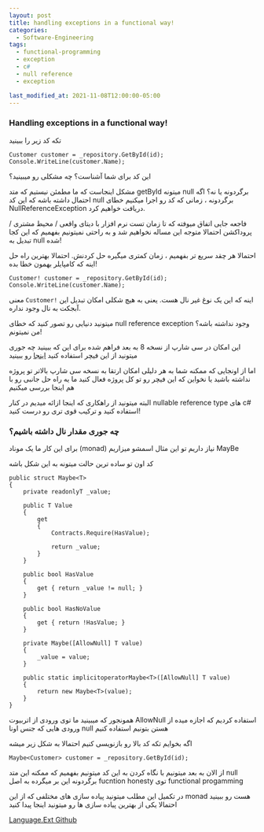```yaml
---
layout: post
title: handling exceptions in a functional way!
categories:
  - Software-Engineering
tags:
  - functional-programming 
  - exception
  - c#
  - null reference
  - exception

last_modified_at: 2021-11-08T12:00:00-05:00
---
```

### Handling exceptions in a functional way!

تکه کد زیر را ببینید

```
Customer customer = _repository.GetById(id);
Console.WriteLine(customer.Name);
```

این کد برای شما آشناست؟ چه مشکلی رو میبینید؟

مشکل اینجاست که ما مطمئن نیستیم که متد getById میتونه null برگردونه یا نه؟
اگه احتمال داشته باشه که این کد null برگردونه ، زمانی که کد رو اجرا میکنیم خطای NullReferenceException دریافت خواهیم کرد.

فاجعه جایی اتفاق میوفته که تا زمان تست نرم افزار با دیتای واقعی / محیط مشتری / پروداکشن احتمالا متوجه این مساله نخواهیم شد و  به راحتی نمیتونیم بفهمیم که این کجا تبدیل به null شده!

احتمالا هر چقد سریع تر بفهمیم ، زمان کمتری میگیره حل کردنش.
احتمالا بهترین راه حل اینه که کامپایلر بهمون خطا بده!

```
Customer! customer = _repository.GetById(id);
Console.WriteLine(customer.Name);
```

 معنی `Customer!` اینه که این یک  نوغ غیر نال هست.
 یعنی به هیچ شکلی امکان تبدیل این آبجکت به نال وجود نداره.

 میتونید دنیایی رو تصور کنید که خطای null reference exception وجود نداشته باشه؟ من نمیتونم!

این امکان در سی شارپ از نسخه 8 به بعد فراهم شده
برای این که ببینید چه جوری میتونید از این فیچر استفاده کنید [اینجا](https://docs.microsoft.com/en-us/dotnet/csharp/nullable-references) رو ببینید

اما از اونجایی که ممکنه شما به هر دلیلی امکان ارتقا به نسخه سی شارپ بالاتر تو پروژه نداشته باشید
یا نخواین که این فیچر رو تو کل پروژه فعال کنید ما یه راه حل جانبی رو با هم اینجا بررسی میکنیم

البته میتونید از راهکاری که اینجا ازائه میدیم در کنار nullable reference type های c# استفاده کنید و ترکیب قوی تری رو درست کنید!

### چه جوری مقدار نال داشته باشیم؟

برای این کار ما یک موناد (monad) نیاز داریم 
تو این مثال اسمشو میزاریم MayBe

کد اون تو ساده ترین حالت میتونه به این شکل باشه

```
public struct Maybe<T>
{
    private readonlyT _value;
 
    public T Value
    {
        get
        {
            Contracts.Require(HasValue);
 
            return _value;
        }
    }
 
    public bool HasValue
    {
        get { return _value != null; }
    }
 
    public bool HasNoValue
    {
        get { return !HasValue; }
    }
 
    private Maybe([AllowNull] T value)
    {
        _value = value;
    }
 
    public static implicitoperatorMaybe<T>([AllowNull] T value)
    {
        return new Maybe<T>(value);
    }
}
```

همونجور که میبینید ما توی ورودی از اتربیوت AllowNull استفاده کردیم که اجازه میده از ورودی هایی که جنس اونا null هستن بتونیم استفاده کنیم

اگه بخوایم تکه کد بالا رو بازنویسی کنیم احتمالا به شکل زیر میشه

```
Maybe<Customer> customer = _repository.GetById(id);
```

از الان به بعد میتونیم با نگاه کردن به این کد میتونیم بفهمیم که ممکنه این متد null برگردونه
این بر میگرده به اصل fucntion honesty توی functional progamming

در تکمیل این مطلب میتونید پیاده سازی های مختلفی که از این monad هست رو ببینید
احتمالا یکی از بهترین پیاده سازی ها رو میتونید اینجا پیدا کنید

[Language.Ext Github](https://github.com/louthy/language-ext#null-reference-problem)

